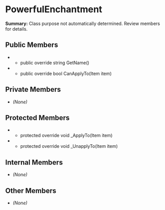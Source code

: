 # PowerfulEnchantment

**Summary:** Class purpose not automatically determined. Review members for details.

## Public Members
- - public override string GetName()
- - public override bool CanApplyTo(Item item)

## Private Members
- *(None)*

## Protected Members
- - protected override void _ApplyTo(Item item)
- - protected override void _UnapplyTo(Item item)

## Internal Members
- *(None)*

## Other Members
- *(None)*

